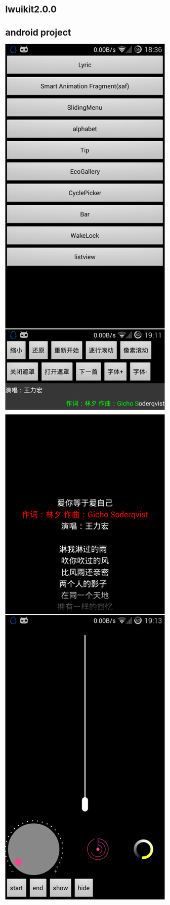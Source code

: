 # lwuikit2.0.0
# android project
![first shot](https://github.com/guochangqing/lwuikit2.0.0/raw/master/screenshots/1.png)
![first shot](https://github.com/guochangqing/lwuikit2.0.0/raw/master/screenshots/2.png)
![first shot](https://github.com/guochangqing/lwuikit2.0.0/raw/master/screenshots/3.png)
